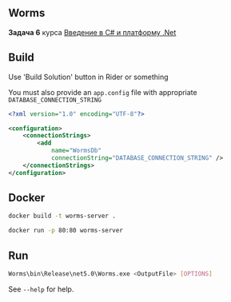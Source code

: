 ## Worms

**Задача 6** курса [Введение в C# и платформу .Net](https://sites.google.com/view/fitnsudotnet#h.nt7847ls3u36)

## Build

Use 'Build Solution' button in Rider or something

You must also provide an `app.config` file with appropriate `DATABASE_CONNECTION_STRING`

```xml
<?xml version="1.0" encoding="UTF-8"?>

<configuration>
    <connectionStrings>
        <add
            name="WormsDb"
            connectionString="DATABASE_CONNECTION_STRING" />
    </connectionStrings>
</configuration>
```

## Docker

```bash
docker build -t worms-server .
```

```bash
docker run -p 80:80 worms-server
```

## Run

```bash
Worms\bin\Release\net5.0\Worms.exe <OutputFile> [OPTIONS]
```

See `--help` for help.
